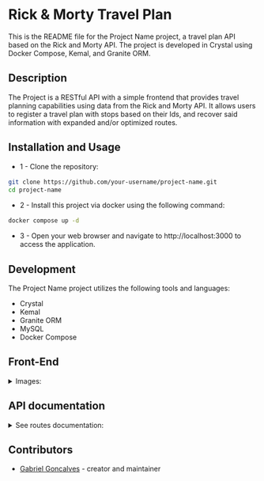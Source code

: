 # Rick & Morty Travel Plan

This is the README file for the Project Name project, a travel plan API based on the Rick and Morty API. The project is developed in Crystal using Docker Compose, Kemal, and Granite ORM.

## Description

The Project is a RESTful API with a simple frontend that provides travel planning capabilities using data from the Rick and Morty API. It allows users to register a travel plan with stops based on their Ids, and recover said information with expanded and/or optimized routes.

## Installation and Usage
- 1 - Clone the repository:
```sh
git clone https://github.com/your-username/project-name.git
cd project-name
```
- 2 - Install this project via docker using the following command:
```sh
docker compose up -d
```

- 3 - Open your web browser and navigate to http://localhost:3000 to access the application.


## Development

The Project Name project utilizes the following tools and languages:

- Crystal
- Kemal
- Granite ORM
- MySQL
- Docker Compose

## Front-End
<details>
<summary> Images:
</summary>

- HomePage
![HomePage](./images/frontend_homepage.png)
</details>

## API documentation
<details>
<summary> See routes documentation:
</summary>
<hr>

**`GET /travel_plans`**: Retrieves a list of planned travels.
<details>
<summary> Response
</summary>

- *status* **200 - Ok**

```sh
[
  {
    "id": 1,
    "travel_stops": [1, 2, 3]
  },
  {
    "id": 2,
    "travel_stops": [4, 5, 6]
  },
  ...
]
```
</details>
<hr>

**`GET /travel_plans/:id`**: Retrieves one planned travel based on it's Id.
<details>
<summary> Response
</summary>

- *status* **200 - Ok**

```sh
  {
    "id": 1,
    "travel_stops": [1, 2, 3]
  }

```
</details>
<hr>

**`POST /travel_plans`**:  Creates a new travel plan.
<details>
<summary> Requisition
</summary>

```sh
  {
    "travel_stops": [7, 8]
  }

```
</details>
<details>
<summary> Response
</summary>

- *status* **201 - Created**

```sh
  {
    "id": 3,
    "travel_stops": [7, 8]
  }

```
</details>
<hr>

**`PUT /travel_plans/:id`**:  Updates the travel stops from a travel plan.
<details>
<summary> Requisition
</summary>

```sh
  {
    "travel_stops": [9, 10]
  }

```
</details>
<details>
<summary> Response
</summary>

- *status* **200 - Ok**

```sh
  {
    "id": 3,
    "travel_stops": [9, 10]
  }

```
</details>
<hr>

**`PATCH /travel_plans/:id/append`**:  Adds stops to an existing travel plan.
<details>
<summary> Requisition
</summary>

```sh
  {
    "travel_stops": [11, 12]
  }

```
</details>
<details>
<summary> Response
</summary>

- *status* **200 - Ok**

```sh
  {
    "id": 3,
    "travel_stops": [9, 10, 11, 12]
  }

```
</details>
<hr>

**`DELETE /travel_plans/:id`**:  Deletes a travel plan.
<details>
<summary> Response
</summary>

- *status* **204 - No Content**
</details>
<hr>
</details>

## Contributors

- [Gabriel Goncalves](https://github.com/gabrielraeder) - creator and maintainer
